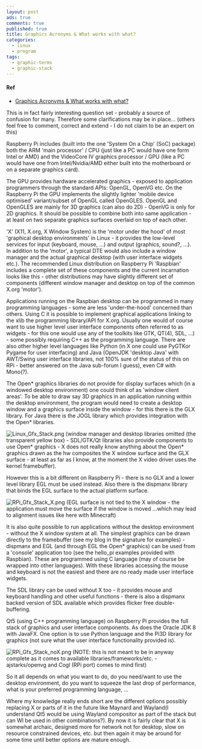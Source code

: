 ```yaml
---
layout: post
ads: true
comments: true
published: true
title: Graphics Acronyms & What works with what?
categories:
  - linux
  - program
tags:
  - graphic-terms
  - graphic-stack
---
```

#### Ref
- [Graphics Acronyms & What works with what?](https://www.raspberrypi.org/forums/viewtopic.php?t=96316)

This is in fact fairly interesting question set - probably a source of confusion for many. Therefore some clarifications may be in place... (others feel free to comment, correct and extend - I do not claim to be an expert on this)

Raspberry Pi includes (built into the one 'System On a Chip' (SoC) package) both the ARM 'main processor' / CPU (just like a PC would have one form Intel or AMD) and the VideoCore IV graphics processor / GPU (like a PC would have one from Intel/Nvidia/AMD either built into the motherboard or on a separate graphics card).

The GPU provides hardware accelerated graphics - exposed to application programmers through the standard APIs: OpenGL, OpenVG etc. On the Raspberry Pi the GPU implements the slightly lighter 'mobile device optimised' variant/subset of OpenGL called OpenGLES. OpenGL and OpenGLES are mainly for 3D graphics (can also do 2D) - OpenVG is only for 2D graphics. It should be possible to combine both into same application - at least on two separate graphics surfaces overlaid on top of each other.

'X' (X11, X.org, X Window System) is the 'motor under the hood' of most 'graphical desktop environments' in Linux - it provides the low-level services for input (keyboard, mouse, ...) and output (graphics, sound?, ...). In addition to the 'motor', a typical DTE would also include a window manager and the actual graphical desktop (with user interface widgets etc.). The recommended Linux distribution on Raspberry Pi 'Raspbian' includes a complete set of these components and the current incarnation looks like this - other distributions may have slightly different set of components (different window manager and desktop on top of the common X.org 'motor').

Applications running on the Raspbian desktop can be programmed in many programming languages - some are less 'under-the-hood' concerned than others. Using C it is possible to implement graphical applications linking to the xlib the programming library/API for X.org. Usually one would of course want to use higher level user interface components often referred to as widgets - for this one would use any of the toolkits like GTK, QT(4), SDL, ...) - some possibly requiring C++ as the programming language. There are also other higher level languages like Python (in X one could use PyGTKor Pygame for user interfacing) and Java (OpenJDK 'desktop Java' with AWT/Swing user interface libraries, not 100% sure of the status of this on RPi - better answered on the Java sub-forum I guess), even C# with Mono(?).

The Open* graphics libraries do not provide for display surfaces which (in a windowed desktop environment) one could think of as 'window client areas'. To be able to draw say 3D graphics in an application running within the desktop environment, the program would need to create a desktop window and a graphics surface inside the window - for this there is the GLX library. For Java there is the JOGL library which provides integration with the Open* libraries.

![Linux_Gfx_Stack.png]({{site.baseurl}}/media/Linux_Gfx_Stack.png)
(window manager and desktop libraries omitted (the transparent yellow box) - SDL/GTK/Qt libraries also provide components to use Open* graphics - X does not really know anything about the Open* graphics drawn as the hw composites the X window surface and the GLX surface - at least as far as I know, at the moment the X video driver uses the kernel framebuffer).

However this is a bit different on Raspberry Pi - there is no GLX and a lower level library EGL must be used instead. Also there is the dispmanx library that binds the EGL surface to the actual platform surface.

![RPi_Gfx_Stack_X.png]({{site.baseurl}}/media/RPi_Gfx_Stack_X.png)
(EGL surface is not tied to the X window - the application must move the surface if the window is moved ...which may lead to alignment issues like here with Minecraft)

It is also quite possible to run applications without the desktop environment - without the X window system at all. The simplest graphics can be drawn directly to the framebuffer (see my blog in the signature for examples) - dispmanx and EGL (and through EGL the Open* graphics) can be used from a 'console' application too (see the hello_pi examples provided with Raspbian). These are programmed using C language (may of course be wrapped into other languages). With these libraries accessing the mouse and keyboard is not the easiest and there are no ready made user interface widgets. 

The SDL library can be used without X too - it provides mouse and keyboard handling and other useful functions - there is also a dispmanx backed version of SDL available which provides flicker free double-buffering.

Qt5 (using C++ programming language) on Raspberry Pi provides the full stack of graphics and user interface components. As does the Oracle JDK 8 with JavaFX. One option is to use Python language and the Pi3D library for graphics (not sure what the user interface functionality provided is).

![RPi_Gfx_Stack_noX.png]({{site.baseurl}}/media/RPi_Gfx_Stack_noX.png)
(NOTE: this is not meant to be in anyway complete as it comes to available libraries/frameworks/etc. - ajstarks/openvg and Cogl (RPi port) comes to mind first)

So it all depends on what you want to do, do you need/want to use the desktop environment, do you want to squeeze the last drop of performance, what is your preferred programming language, ...

Where my knowledge really ends short are the different options possibly replacing X or parts of it in the future like Maynard and Wayland(I understand Qt5 would be using Wayland compositor as part of the stack but can Wl be used in other combinations?). By now it is fairly clear that X is somewhat archaic, designed more for network not for desktop, slow on resource constrained devices, etc. but then again it may be around for some time until better options are mature enough.
